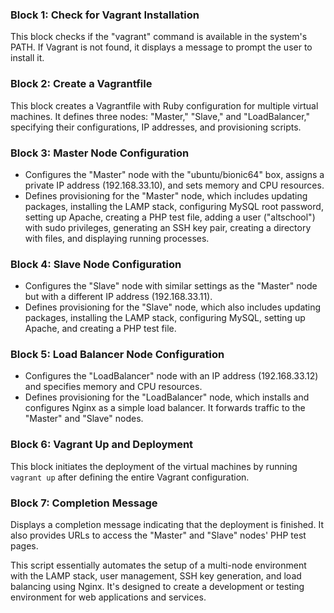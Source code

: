 
### Block 1: Check for Vagrant Installation

This block checks if the "vagrant" command is available in the system's PATH. If Vagrant is not found, it displays a message to prompt the user to install it.

### Block 2: Create a Vagrantfile

This block creates a Vagrantfile with Ruby configuration for multiple virtual machines. It defines three nodes: "Master," "Slave," and "LoadBalancer," specifying their configurations, IP addresses, and provisioning scripts.

### Block 3: Master Node Configuration

- Configures the "Master" node with the "ubuntu/bionic64" box, assigns a private IP address (192.168.33.10), and sets memory and CPU resources.
- Defines provisioning for the "Master" node, which includes updating packages, installing the LAMP stack, configuring MySQL root password, setting up Apache, creating a PHP test file, adding a user ("altschool") with sudo privileges, generating an SSH key pair, creating a directory with files, and displaying running processes.

### Block 4: Slave Node Configuration

- Configures the "Slave" node with similar settings as the "Master" node but with a different IP address (192.168.33.11).
- Defines provisioning for the "Slave" node, which also includes updating packages, installing the LAMP stack, configuring MySQL, setting up Apache, and creating a PHP test file.

### Block 5: Load Balancer Node Configuration

- Configures the "LoadBalancer" node with an IP address (192.168.33.12) and specifies memory and CPU resources.
- Defines provisioning for the "LoadBalancer" node, which installs and configures Nginx as a simple load balancer. It forwards traffic to the "Master" and "Slave" nodes.

### Block 6: Vagrant Up and Deployment

This block initiates the deployment of the virtual machines by running `vagrant up` after defining the entire Vagrant configuration.

### Block 7: Completion Message

Displays a completion message indicating that the deployment is finished. It also provides URLs to access the "Master" and "Slave" nodes' PHP test pages.

This script essentially automates the setup of a multi-node environment with the LAMP stack, user management, SSH key generation, and load balancing using Nginx. It's designed to create a development or testing environment for web applications and services.